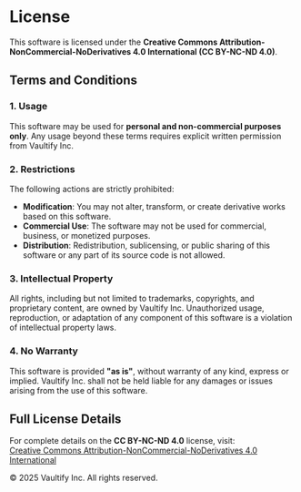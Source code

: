 # License

This software is licensed under the **Creative Commons Attribution-NonCommercial-NoDerivatives 4.0 International (CC BY-NC-ND 4.0)**.

## Terms and Conditions

### 1. Usage
This software may be used for **personal and non-commercial purposes only**. Any usage beyond these terms requires explicit written permission from Vaultify Inc.

### 2. Restrictions
The following actions are strictly prohibited:
- **Modification**: You may not alter, transform, or create derivative works based on this software.
- **Commercial Use**: The software may not be used for commercial, business, or monetized purposes.
- **Distribution**: Redistribution, sublicensing, or public sharing of this software or any part of its source code is not allowed.

### 3. Intellectual Property
All rights, including but not limited to trademarks, copyrights, and proprietary content, are owned by Vaultify Inc. Unauthorized usage, reproduction, or adaptation of any component of this software is a violation of intellectual property laws.

### 4. No Warranty
This software is provided **"as is"**, without warranty of any kind, express or implied. Vaultify Inc. shall not be held liable for any damages or issues arising from the use of this software.

## Full License Details
For complete details on the **CC BY-NC-ND 4.0** license, visit:  
[Creative Commons Attribution-NonCommercial-NoDerivatives 4.0 International](https://creativecommons.org/licenses/by-nc-nd/4.0/)

© 2025 Vaultify Inc. All rights reserved.
